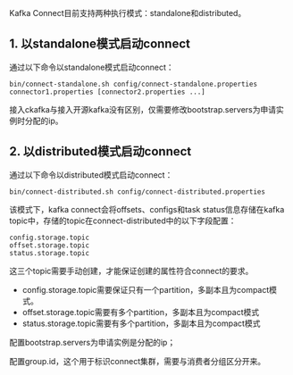 Kafka Connect目前支持两种执行模式：standalone和distributed。


## 1. 以standalone模式启动connect
通过以下命令以standalone模式启动connect：
```
bin/connect-standalone.sh config/connect-standalone.properties connector1.properties [connector2.properties ...]
```
接入ckafka与接入开源kafka没有区别，仅需要修改bootstrap.servers为申请实例时分配的ip。

## 2. 以distributed模式启动connect
通过以下命令以distributed模式启动connect：
```
bin/connect-distributed.sh config/connect-distributed.properties
```
该模式下，kafka connect会将offsets、configs和task status信息存储在kafka topic中，存储的topic在connect-distributed中的以下字段配置：
```
config.storage.topic
offset.storage.topic
status.storage.topic
```
这三个topic需要手动创建，才能保证创建的属性符合connect的要求。

- config.storage.topic需要保证只有一个partition，多副本且为compact模式。
- offset.storage.topic需要有多个partition，多副本且为compact模式
- status.storage.topic需要有多个partition，多副本且为compact模式

配置bootstrap.servers为申请实例是分配的ip；

配置group.id，这个用于标识connect集群，需要与消费者分组区分开来。


